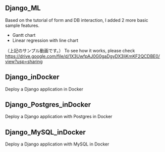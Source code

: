 ## Django_ML
Based on the tutorial of form and DB interaction, I added 2 more basic sample features.
- Gantt chart 
- Linear regression with line chart

（上記のサンプル動画です。）
To see how it works, please check https://drive.google.com/file/d/1X3UwfpAJ0G0gaDgyDX3IjKmKF2QCDBE0/view?usp=sharing

## Django_inDocker
Deploy a Django application in Docker

## Django_Postgres_inDocker
Deploy a Django application with Postgres in Docker

## Django_MySQL_inDocker
Deploy a Django application with MySQL in Docker
